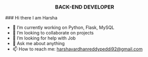 <h3 align="center",style="color:Red">BACK-END DEVELOPER</h3>
### Hi there I am Harsha

- 🔭 I’m currently working on Python, Flask, MySQL
- 👯 I’m looking to collaborate on projects
- 🤔 I’m looking for help with Job
- 💬 Ask me about anything
- 📫 How to reach me: harshavardhanreddypeddi92@gmail.com

